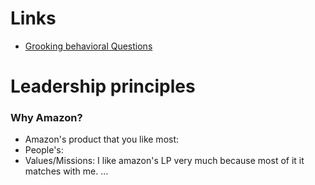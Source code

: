 # Links
* [Grooking behavioral Questions](https://www.educative.io/courses/grokking-the-behavioral-interview)


# Leadership principles
### Why Amazon?
  * Amazon's product that you like most:
  * People's:
  * Values/Missions: I like amazon's LP very much because most of it it matches with me. ...
